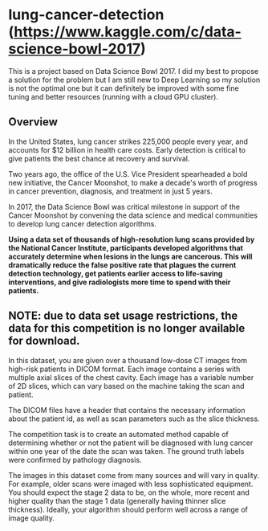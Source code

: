 # lung-cancer-detection (https://www.kaggle.com/c/data-science-bowl-2017)
This is a project based on Data Science Bowl 2017. I did my best to propose a solution for the problem but I am still new to Deep Learning so my solution is not the optimal one but it can definitely be improved with some fine tuning and better resources (running with a cloud GPU cluster).

## Overview

In the United States, lung cancer strikes 225,000 people every year, and accounts for $12 billion in health care costs. Early detection is critical to give patients the best chance at recovery and survival.

Two years ago, the office of the U.S. Vice President spearheaded a bold new initiative, the Cancer Moonshot, to make a decade's worth of progress in cancer prevention, diagnosis, and treatment in just 5 years.

In 2017, the Data Science Bowl was critical milestone in support of the Cancer Moonshot by convening the data science and medical communities to develop lung cancer detection algorithms.

**Using a data set of thousands of high-resolution lung scans provided by the National Cancer Institute, participants developed algorithms that accurately determine when lesions in the lungs are cancerous. This will dramatically reduce the false positive rate that plagues the current detection technology, get patients earlier access to life-saving interventions, and give radiologists more time to spend with their patients.**



## NOTE: due to data set usage restrictions, the data for this competition is no longer available for download.

In this dataset, you are given over a thousand low-dose CT images from high-risk patients in DICOM format. Each image contains a series with multiple axial slices of the chest cavity. Each image has a variable number of 2D slices, which can vary based on the machine taking the scan and patient.

The DICOM files have a header that contains the necessary information about the patient id, as well as scan parameters such as the slice thickness.

The competition task is to create an automated method capable of determining whether or not the patient will be diagnosed with lung cancer within one year of the date the scan was taken. The ground truth labels were confirmed by pathology diagnosis.

The images in this dataset come from many sources and will vary in quality. For example, older scans were imaged with less sophisticated equipment. You should expect the stage 2 data to be, on the whole, more recent and higher quality than the stage 1 data (generally having thinner slice thickness). Ideally, your algorithm should perform well across a range of image quality.
